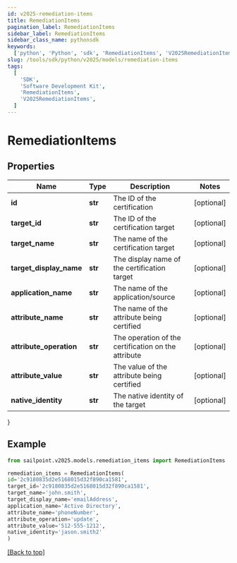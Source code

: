 ```yaml
---
id: v2025-remediation-items
title: RemediationItems
pagination_label: RemediationItems
sidebar_label: RemediationItems
sidebar_class_name: pythonsdk
keywords:
  ['python', 'Python', 'sdk', 'RemediationItems', 'V2025RemediationItems']
slug: /tools/sdk/python/v2025/models/remediation-items
tags:
  [
    'SDK',
    'Software Development Kit',
    'RemediationItems',
    'V2025RemediationItems',
  ]
---
```


# RemediationItems

## Properties

| Name | Type | Description | Notes |
| --- | --- | --- | --- |
| **id** | **str** | The ID of the certification | [optional] |
| **target_id** | **str** | The ID of the certification target | [optional] |
| **target_name** | **str** | The name of the certification target | [optional] |
| **target_display_name** | **str** | The display name of the certification target | [optional] |
| **application_name** | **str** | The name of the application/source | [optional] |
| **attribute_name** | **str** | The name of the attribute being certified | [optional] |
| **attribute_operation** | **str** | The operation of the certification on the attribute | [optional] |
| **attribute_value** | **str** | The value of the attribute being certified | [optional] |
| **native_identity** | **str** | The native identity of the target | [optional] |

}

## Example

```python
from sailpoint.v2025.models.remediation_items import RemediationItems

remediation_items = RemediationItems(
id='2c9180835d2e5168015d32f890ca1581',
target_id='2c9180835d2e5168015d32f890ca1581',
target_name='john.smith',
target_display_name='emailAddress',
application_name='Active Directory',
attribute_name='phoneNumber',
attribute_operation='update',
attribute_value='512-555-1212',
native_identity='jason.smith2'
)

```

[[Back to top]](#)
